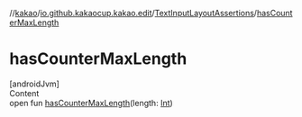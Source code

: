 //[kakao](../../../index.md)/[io.github.kakaocup.kakao.edit](../index.md)/[TextInputLayoutAssertions](index.md)/[hasCounterMaxLength](has-counter-max-length.md)



# hasCounterMaxLength  
[androidJvm]  
Content  
open fun [hasCounterMaxLength](has-counter-max-length.md)(length: [Int](https://kotlinlang.org/api/latest/jvm/stdlib/kotlin/-int/index.html))  



